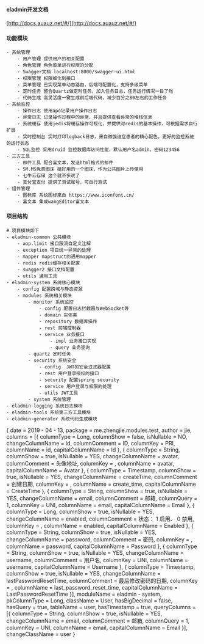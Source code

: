 #### eladmin开发文档
[http://docs.auauz.net/#/](http://docs.auauz.net/#/)



#### 功能模块
```
- 系统管理
    - 用户管理 提供用户的相关配置
    - 角色管理 角色菜单进行权限的分配
    - Swagger文档 localhost:8000/swagger-ui.html
    - 权限管理 权限细化到接口
    - 菜单管理 已实现菜单动态路由，后端可配置化，支持多级菜单
    - 定时任务 整合Quartz做定时任务，加入任务日志，任务运行情况一目了然
    - 代码生成 高灵活度一键生成前后端代码，减少百分之80左右的工作任务
- 系统监控
    - 操作日志 使用apo记录用户操作日志
    - 异常日志 记录操作过程中的异常，并且提供查看异常的堆栈信息
    - 系统缓存 使用jedis将缓存操作可视化，并提供对redis的基本操作，可根据需求自行扩展
    - 实时控制台 实时打印logback日志，来自微强迫症患者的精心配色，更好的监控系统的运行状态
    - SQL监控 采用druid 监控数据库访问性能，默认用户名admin，密码123456
- 三方工具
    - 邮件工具 配合富文本，发送html格式的邮件
    - SM.MS免费图床 挺好用的一个图床，作为公共图片上传使用
    - 七牛云存储 这个就不多说了
    - 支付宝支付 提供了测试账号，可自行测试
- 组件管理
    - 图标库 系统图标来自 https://www.iconfont.cn/
    - 富文本 集成wangEditor富文本
```
#### 项目结构
```
# 项目模块如下
- eladmin-common 公共模块
    - aop.limit 接口限流自定义注解
    - exception 项目统一异常的处理
    - mapper mapstruct的通用mapper
    - redis redis缓存相关配置
    - swagger2 接口文档配置
    - utils 通用工具
- eladmin-system 系统核心模块
	- config 配置跨域与静态资源
	- modules 系统相关模块
		- monitor 系统监控
		    - config 配置日志拦截器与WebSocket等
		    - domain 实体类
		    - repository 数据库操作
		    - rest 前端控制器
		    - service 业务接口
		        - impl 业务接口实现
		        - query 业务查询
        - quartz 定时任务
        - security 系统安全
	        - config  JWT的安全过滤器配置
		    - rest 用户登录授权的接口
		    - security 配置spring security
		    - service 用户登录与权限的处理
		    - utils JWT工具
    	- system 系统管理
- eladmin-logging 系统日志模块
- eladmin-tools 系统第三方工具模块
- eladmin-generator 系统代码生成模块
```

{
	date = 2019 - 04 - 13, package = me.zhengjie.modules.test, author = jie, columns = [{
		columnType = Long,
		columnShow = false,
		isNullable = NO,
		changeColumnName = id,
		columnComment = ID,
		columnKey = PRI,
		columnName = id,
		capitalColumnName = Id
	}, {
		columnType = String,
		columnShow = true,
		isNullable = YES,
		changeColumnName = avatar,
		columnComment = 头像地址,
		columnKey = ,
		columnName = avatar,
		capitalColumnName = Avatar
	}, {
		columnType = Timestamp,
		columnShow = true,
		isNullable = YES,
		changeColumnName = createTime,
		columnComment = 创建日期,
		columnKey = ,
		columnName = create_time,
		capitalColumnName = CreateTime
	}, {
		columnType = String,
		columnShow = true,
		isNullable = YES,
		changeColumnName = email,
		columnComment = 邮箱,
		columnQuery = 1,
		columnKey = UNI,
		columnName = email,
		capitalColumnName = Email
	}, {
		columnType = Long,
		columnShow = true,
		isNullable = YES,
		changeColumnName = enabled,
		columnComment = 状态： 1 启用、 0 禁用,
		columnKey = ,
		columnName = enabled,
		capitalColumnName = Enabled
	}, {
		columnType = String,
		columnShow = true,
		isNullable = YES,
		changeColumnName = password,
		columnComment = 密码,
		columnKey = ,
		columnName = password,
		capitalColumnName = Password
	}, {
		columnType = String,
		columnShow = true,
		isNullable = YES,
		changeColumnName = username,
		columnComment = 用户名,
		columnKey = UNI,
		columnName = username,
		capitalColumnName = Username
	}, {
		columnType = Timestamp,
		columnShow = true,
		isNullable = YES,
		changeColumnName = lastPasswordResetTime,
		columnComment = 最后修改密码的日期,
		columnKey = ,
		columnName = last_password_reset_time,
		capitalColumnName = LastPasswordResetTime
	}], moduleName = eladmin - system, pkColumnType = Long, className = User, hasBigDecimal = false, hasQuery = true, tableName = user, hasTimestamp = true, queryColumns = [{
		columnType = String,
		columnShow = true,
		isNullable = YES,
		changeColumnName = email,
		columnComment = 邮箱,
		columnQuery = 1,
		columnKey = UNI,
		columnName = email,
		capitalColumnName = Email
	}], changeClassName = user
}

